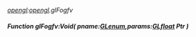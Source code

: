 _[opengl](../../modules/opengl/opengl-module.md):[opengl](../../modules/opengl/opengl-module.md).glFogfv_
##### Function glFogfv:Void( pname:[GLenum](../../modules/opengl/opengl-glenum.md),params:[GLfloat](../../modules/opengl/opengl-glfloat.md) Ptr )
